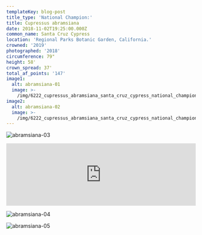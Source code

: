 ```yaml
---
templateKey: blog-post
title_type: 'National Champion:'
title: Cupressus abramsiana
date: 2018-11-02T19:25:00.000Z
common_name: Santa Cruz Cypress
location: 'Regional Parks Botanic Garden, California.'
crowned: '2019'
photographed: '2018'
circumference: 79"
height: 58'
crown_spread: 37'
total_af_points: '147'
image1:
  alt: abramsiana-01
  image: >-
    /img/6222_cupressus_abramsiana_santa_cruz_cypress_national_champion_tilden_botanical_park_california_11-1-2018_american_forests_brian_kelley_full.jpg
image2:
  alt: abramsiana-02
  image: >-
    /img/6222_cupressus_abramsiana_santa_cruz_cypress_national_champion_tilden_botanical_park_california_11-1-2018_american_forests_brian_kelley_canopy.jpg
---
```

![abramsiana-03](/img/6222_cupressus_abramsiana_santa_cruz_cypress_national_champion_tilden_botanical_park_california_11-1-2018_american_forests_brian_kelley_cones.jpg)

<iframe width="100%" height="166" scrolling="no" frameborder="no" allow="autoplay" src="https://w.soundcloud.com/player/?url=https%3A//api.soundcloud.com/tracks/606026019&color=%23ff5500&auto_play=false&hide_related=false&show_comments=true&show_user=true&show_reposts=false&show_teaser=true"></iframe>

![abramsiana-04](/img/6222_cupressus_abramsiana_santa_cruz_cypress_national_champion_tilden_botanical_park_california_11-1-2018_american_forests_brian_kelley_cone.jpg)

![abramsiana-05](/img/6222_cupressus_abramsiana_santa_cruz_cypress_national_champion_tilden_botanical_park_california_11-1-2018_american_forests_brian_kelley_needle_1.jpg)
